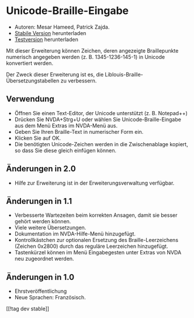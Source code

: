# Unicode-Braille-Eingabe #

* Autoren: Mesar Hameed, Patrick Zajda.
* [Stabile Version][1] herunterladen
* [Testversion][2] herunterladen

Mit dieser Erweiterung können Zeichen, deren angezeigte Braillepunkte
numerisch angegeben werden (z. B. 1345-1236-145-1) in Unicode konvertiert
werden.

Der Zweck dieser Erweiterung ist es, die
Liblouis-Braille-Übersetzungstabellen zu verbessern.

## Verwendung ##

* Öffnen Sie einen Text-Editor, der Unicode unterstützt (z. B. Notepad++)
* Drücken Sie NVDA+Strg+U oder wählen Sie Unicode-Braille-Eingabe aus dem
  Menü Extras im NVDA-Menü aus.
* Geben Sie Ihren Braille-Text in numerischer Form ein.
* Klicken Sie auf OK.
* Die benötigten Unicode-Zeichen werden in die Zwischenablage kopiert, so
  dass Sie diese gleich einfügen können.

## Änderungen in 2.0 ##

* Hilfe zur Erweiterung ist in der Erweiterungsverwaltung verfügbar.

## Änderungen in 1.1 ##

* Verbesserte Wartezeiten beim korrekten Ansagen, damit sie besser gehört
  werden können.
* Viele weitere Übersetzungen.
* Dokumentation im NVDA-Hilfe-Menü hinzugefügt.
* Kontrollkästchen zur optionalen Ersetzung des Braille-Leerzeichens
  (Zeichen 0x2800) durch das reguläre Leerzeichen hinzugefügt.
* Tastenkürzel können im Menü Eingabegesten unter Extras von NVDA neu
  zugeordnet werden.

## Änderungen in 1.0 ##

* Ehrstveröffentlichung
* Neue Sprachen: Französisch.

[[!tag dev stable]]

[1]: http://addons.nvda-project.org/files/get.php?file=ubi

[2]: http://addons.nvda-project.org/files/get.php?file=ubi-dev
